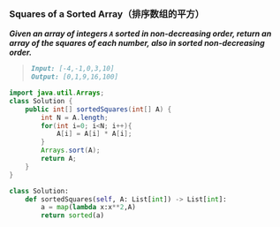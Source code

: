 ### Squares of a Sorted Array（排序数组的平方）

***Given an array of integers `A` sorted in non-decreasing order, return an array of the squares of each number, also in sorted non-decreasing order.***

> ```markdown
> Input: [-4,-1,0,3,10]
> Output: [0,1,9,16,100]
> ```

```java
import java.util.Arrays;
class Solution {
    public int[] sortedSquares(int[] A) {
        int N = A.length;
        for(int i=0; i<N; i++){
            A[i] = A[i] * A[i];
        }
        Arrays.sort(A);
        return A;
    }
}
```

```python
class Solution:
    def sortedSquares(self, A: List[int]) -> List[int]:
        a = map(lambda x:x**2,A)
        return sorted(a)
        
```



